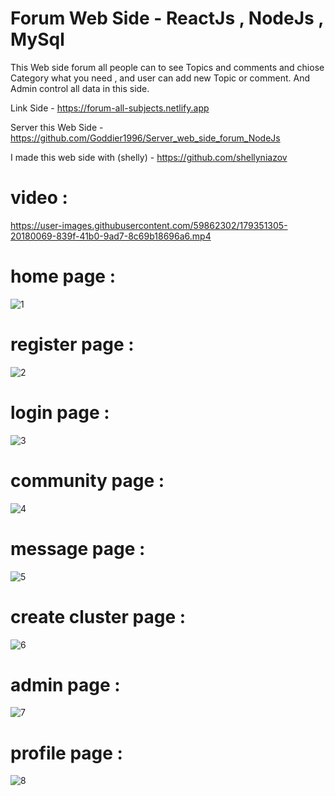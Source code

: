 # Forum Web Side - ReactJs , NodeJs , MySql

This Web side forum all people can to see Topics and comments and chiose Category what you need , and user can add new Topic or comment.
And Admin control all data in this side.

Link Side - https://forum-all-subjects.netlify.app

Server this Web Side - https://github.com/Goddier1996/Server_web_side_forum_NodeJs

I made this web side with (shelly) - https://github.com/shellyniazov


# video :

https://user-images.githubusercontent.com/59862302/179351305-20180069-839f-41b0-9ad7-8c69b18696a6.mp4

# home page :
                                                
![1](https://user-images.githubusercontent.com/59862302/174872143-544db99f-2073-44b0-a5fb-7d9c25adcf04.jpg)

# register page :
                                                
![2](https://user-images.githubusercontent.com/59862302/174872267-b91581e6-748b-4d37-9ee3-665503906a0a.jpg)

# login page : 
                                                
![3](https://user-images.githubusercontent.com/59862302/174872371-b27cdff8-d1a5-46bb-80d5-85d3eef10dec.jpg)

# community page :
                                                
![4](https://user-images.githubusercontent.com/59862302/174872560-3f9aab4b-028a-4345-9240-a0e06a4bd77e.jpg)

# message page :
                                                
![5](https://user-images.githubusercontent.com/59862302/174873238-12e453e6-a9f6-41c6-a117-a6f8746fe785.jpg)

# create cluster page :
                                                
![6](https://user-images.githubusercontent.com/59862302/174873490-998aff01-1747-42ac-bb0e-c76cb51c9cc1.jpg)

# admin page :
                                                
![7](https://user-images.githubusercontent.com/59862302/174873708-7ac32854-4e08-4cc9-b36a-9ec8ecd364b7.jpg)

# profile page :
                                                
![8](https://user-images.githubusercontent.com/59862302/174873845-0a5ced62-93ce-4a74-89d9-990f8a506d27.png)








